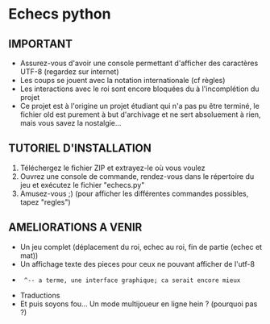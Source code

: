 # Echecs python #

## IMPORTANT ##

- Assurez-vous d'avoir une console permettant d'afficher des caractères UTF-8 (regardez sur internet)
- Les coups se jouent avec la notation internationale (cf règles)
- Les interactions avec le roi sont encore bloquées du à l'incomplétion du projet
- Ce projet est à l'origine un projet étudiant qui n'a pas pu être terminé, le fichier old est purement à but d'archivage et ne sert absoluement à rien, mais vous savez la nostalgie...

## TUTORIEL D'INSTALLATION ##

1) Téléchergez le fichier ZIP et extrayez-le où vous voulez
2) Ouvrez une console de commande, rendez-vous dans le répertoire du jeu et exécutez le fichier "echecs.py"
3) Amusez-vous ;) (pour afficher les différentes commandes possibles, tapez "regles")

## AMELIORATIONS A VENIR ##

- Un jeu complet (déplacement du roi, echec au roi, fin de partie (echec et mat))
- Un affichage texte des pieces pour ceux ne pouvant afficher de l'utf-8
-      ^-- a terme, une interface graphique; ca serait encore mieux
- Traductions
- Et puis soyons fou... Un mode multijoueur en ligne hein ? (pourquoi pas ?)
